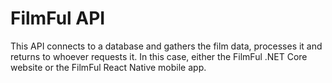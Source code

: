 # FilmFul API
This API connects to a database and gathers the film data, processes it and returns to whoever requests it. In this case, either the FilmFul .NET Core website or the FilmFul React Native mobile app.
